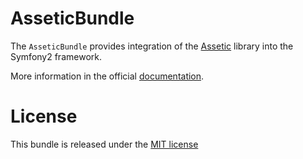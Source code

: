 AsseticBundle
=============

The `AsseticBundle` provides integration of the [Assetic](https://github.com/tradesystem/assetic)
library into the Symfony2 framework.

More information in the official [documentation](https://symfony.com/doc/3.4/frontend/assetic.html).

License
=======

This bundle is released under the [MIT license](LICENSE)

